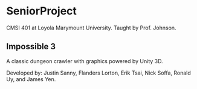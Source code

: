 # SeniorProject

CMSI 401 at Loyola Marymount University. Taught by Prof. Johnson.

## Impossible 3

A classic dungeon crawler with graphics powered by Unity 3D.

Developed by: Justin Sanny, Flanders Lorton, Erik Tsai, Nick Soffa, Ronald Uy, and James Yen.
